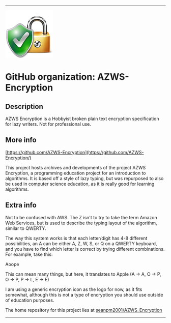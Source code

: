 
***

![AZWS_E1.png failed to load. The file may be missing or corrupt. Check the file path for errors first.](/AdditionalInfo/2/AZWS-Encryption/AZWS_E1.png)

# GitHub organization: AZWS-Encryption

## Description

AZWS Encryption is a Hobbyist broken plain text encryption specification for lazy writers. Not for professional use.

## More info

[https://github.com/AZWS-Encryption](https://github.com/AZWS-Encryption/)

This project hosts archives and developments of the project AZWS Encryption, a programming education project for an introduction to algorithms. It is based off a style of lazy typing, but was repurposed to also be used in computer science education, as it is really good for learning algorithms.

## Extra info

Not to be confused with AWS. The Z isn't to try to take the term Amazon Web Services, but is used to describe the typing layout of the algorithm, similar to QWERTY.

The way this system works is that each letter/digit has 4-8 different possibilities, an A can be either A, Z, W, S, or Q on a QWERTY keyboard, and you have to find which letter is correct by trying different combinations. For example, take this:

Aoope

This can mean many things, but here, it translates to Apple (A -> A, O -> P, O -> P, P -> L, E -> E)

I am using a generic encryption icon as the logo for now, as it fits somewhat, although this is not a type of encryption you should use outside of education purposes.

The home repository for this project lies at [seanpm2001/AZWS_Encryption](https://github.com/seanpm2001/AZWS_Encryption/)

<!-- This project was originally private in its early developments, but was made public on 2022, Friday, April 8th after officially launching its parent organization. !-->

***
